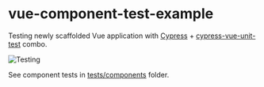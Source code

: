 # vue-component-test-example

Testing newly scaffolded Vue application with [Cypress][cypress] + [cypress-vue-unit-test](https://github.com/bahmutov/cypress-vue-unit-test) combo.

![Testing](images/update-test.gif)

See component tests in [tests/components](tests/components) folder.

[cypress]: https://www.cypress.io
[cypress-vue-unit-test]: https://github.com/bahmutov/cypress-vue-unit-test
